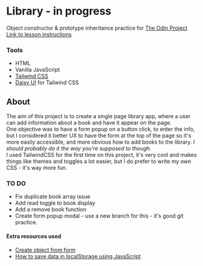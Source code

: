 # Library - in progress

Object constructor & prototype inheritance practice for [The Odin Project](https://www.theodinproject.com)  
[Link to lesson instructions](https://www.theodinproject.com/paths/full-stack-javascript/courses/javascript/lessons/library)   



### Tools

- HTML
- Vanilla JavaScript
- [Tailwind CSS](https://tailwindcss.com/)
- [Daisy UI](https://daisyui.com/) for Tailwind CSS


## About

The aim of this project is to create a single page library app, where a user can add information about a book and have it appear on the page.  
One objective was to have a form popup on a button click, to enter the info, but I considered it better UX to have the form at the top of the page so it's more easily accessible, and more obvious how to add books to the library. *I should probably do it the way you're supposed to though.*  
I used TailwindCSS for the first time on this project, it's very cool and makes things like themes and toggles a lot easier, but I do prefer to write my own CSS - it's way more fun.  


### TO DO

- Fix duplicate book array issue
- Add read toggle to book display
- Add a remove book function
- Create form popup modal - use a new branch for this - it's good git practice.


#### Extra resources used

- [Create object from form](https://www.sitepoint.com/community/t/create-object-from-a-form/313057/6)
- [How to save data in localStorage using JavaScript](https://dev.to/michaelburrows/how-to-save-data-in-localstorage-using-javascript-994)